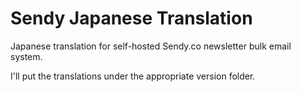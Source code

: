 # Sendy Japanese Translation

Japanese translation for self-hosted Sendy.co newsletter bulk email system.

I'll put the translations under the appropriate version folder. 
